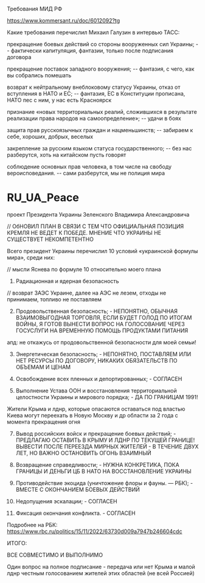 Требования МИД РФ

https://www.kommersant.ru/doc/6012092?tg

Какие требования перечислил Михаил Галузин в интервью ТАСС:

прекращение боевых действий со стороны вооруженных сил Украины;
-- фактически капитуляция, фантазии, только после подписания договора

прекращение поставок западного вооружения;
-- фантазия, с чего, как вы собрались помешать

возврат к нейтральному внеблоковому статусу Украины, отказ от вступления в НАТО и ЕС;
-- фантазия, ЕС в Конституции прописана, НАТО пес с ним, у нас есть Красноярск

признание «новых территориальных реалий, сложившихся в результате реализации права народов на самоопределение»;
-- удачи в боях

защита прав русскоязычных граждан и нацменьшинств;
-- забираем к себе, хороших, добрых, веселых

закрепление за русским языком статуса государственного;
-- без нас разберутся, хоть на китайском пусть говорят

соблюдение основных прав человека, в том числе на свободу вероисповедания.
-- сами разберутся, мы не полиция мира
























# RU_UA_Peace
проект Президента Украины Зеленского Владимира Александровича

// ОбНОВИЛ ПЛАН В СВЯЗИ С ТЕМ ЧТО ОФИЦИАЛЬНАЯ ПОЗИЦИЯ КРЕМЛЯ НЕ ВЕДЕТ К ПОБЕДЕ. МНЕНИЕ ЧТО УКРАИНЫ НЕ СУЩЕСТВУЕТ НЕКОМПЕТЕНТНО 

Всего президент Украины перечислил 10 условий «украинской формулы мира», среди них:

// мысли Яснева по формуле 10 относительно моего плана

1) Радиационная и ядерная безопасность

// возврат ЗАЭС Украине, далее на АЭС не лезем, отходы не принимаем, топливо не поставляем

2) Продовольственная безопасность; - НЕПОНЯТНО, ОБЫЧНАЯ ВЗАИМОВЫГОДНАЯ ТОРГОВЛЯ, 
ЕСЛИ БУДЕТ ГОЛОД ПО ИТОГАМ ВОЙНЫ, Я ГОТОВ ВЫНЕСТИ ВОПРОС НА ГОЛОСОВАНИЕ ЧЕРЕЗ ГОСУСЛУГИ НА ВРЕМЕННУЮ ПОМОЩЬ ПРОДУКТАМИ ПИТАНИЯ

апд: не откажусь от продовольственной безопасности для моей семьи!

3) Энергетическая безопасность; - НЕПОНЯТНО, ПОСТАВЛЯЕМ ИЛИ НЕТ РЕСУРСЫ ПО ДОГОВОРУ, НИКАКИХ ОБЯЗАТЕЛЬСТВ ПО ОБЪЕМАМ И ЦЕНАМ 

4) Освобождение всех пленных и депортированных; - СОГЛАСЕН

5) Выполнение Устава ООН и восстановления территориальной целостности Украины и мирового порядка; - ДА ПО ГРАНИЦАМ 1991!

Жители Крыма и лднр, которые опасаются оставаться под властью Киева могут переехать в Новую Москву и др области за 2 года с момента прекращения огня

7) Вывод российских войск и прекращение боевых действий; - ПРЕДЛАГАЮ ОСТАВИТЬ В КРЫМУ И ЛДНР ПО ТЕКУЩЕЙ ГРАНИЦЕ! 
ВЫВЕСТИ ПОСЛЕ ПЕРЕЕЗДА МИРНЫХ ЖИТЕЛЕЙ - В ТЕЧЕНИЕ ДВУХ ЛЕТ, НО ВАЖНО ОСТАНОВИТЬ ОГОНЬ ВЗАИМНЫЙ

7) Возвращение справедливости; - НУЖНА КОНКРЕТИКА, ПОКА ГРАНИЦЫ И ДЕНЬГИ ЦБ В НАТО НА ВОССТАНОВЛЕНИЕ УКРАИНЫ

8) Противодействие экоцида (уничтожение флоры и фауны. — РБК);  - ВМЕСТЕ С ОКОНЧАНИЕМ БОЕВЫХ ДЕЙСТВИЙ

9) Недопущения эскалации;  - СОГЛАСЕН

10) Фиксация окончания конфликта. - СОГЛАСЕН

Подробнее на РБК:
https://www.rbc.ru/politics/15/11/2022/63730d009a7947b246604cdc


ИТОГО:

ВСЕ СОВМЕСТИМО И ВЫПОЛНИМО 

Один вопрос на полное подписание - передача или нет Крыма и малой лднр честным голосованием жителей этих областей (не всей Россией)

